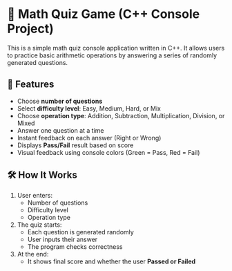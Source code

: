 # 🧮 Math Quiz Game (C++ Console Project)

This is a simple math quiz console application written in C++. It allows users to practice basic arithmetic operations by answering a series of randomly generated questions.



## 📌 Features

- Choose **number of questions**
- Select **difficulty level**: Easy, Medium, Hard, or Mix
- Choose **operation type**: Addition, Subtraction, Multiplication, Division, or Mixed
- Answer one question at a time
- Instant feedback on each answer (Right or Wrong)
- Displays **Pass/Fail** result based on score
- Visual feedback using console colors (Green = Pass, Red = Fail)



## 🛠️ How It Works

1. User enters:
   - Number of questions
   - Difficulty level
   - Operation type
2. The quiz starts:
   - Each question is generated randomly
   - User inputs their answer
   - The program checks correctness
3. At the end:
   - It shows final score and whether the user **Passed or Failed**





